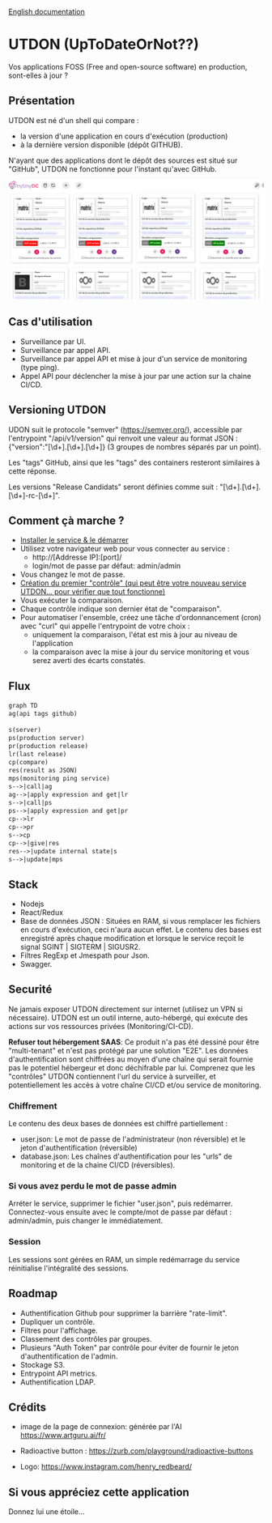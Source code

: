 [English documentation](./README-en.md)

# UTDON (UpToDateOrNot??)

Vos applications FOSS (Free and open-source software) en production, sont-elles à jour ?

## Présentation

UTDON est né d'un shell qui compare :

- la version d'une application en cours d'exécution (production)
- à la dernière version disponible (dépôt GITHUB).

N'ayant que des applications dont le dépôt des sources est situé sur "GitHub", UTDON ne fonctionne pour l'instant qu'avec GitHub.

![dashboard](./doc/assets/utdon-dashboard-mytinydc.com.png)

## Cas d'utilisation

- Surveillance par UI.
- Surveillance par appel API.
- Surveillance par appel API et mise à jour d'un service de monitoring (type ping).
- Appel API pour déclencher la mise à jour par une action sur la chaine CI/CD.

## Versioning UTDON

UDON suit le protocole "semver" (<https://semver.org/>), accessible par l'entrypoint "/api/v1/version" qui renvoit une valeur au format JSON : {"version":"[\d+]\.[\d+]\.[\d+]} (3 groupes de nombres séparés par un point).

Les "tags" GitHub, ainsi que les "tags" des containers resteront similaires à cette réponse.

Les versions "Release Candidats" seront définies comme suit : "[\d+]\.[\d+]\.[\d+]-rc-[\d+]".

## Comment çà marche ?

- [Installer le service & le démarrer](./doc/INSTALL.md)
- Utilisez votre navigateur web pour vous connecter au service :
  - http://[Addresse IP]:[port]/
  - login/mot de passe par défaut: admin/admin
- Vous changez le mot de passe.
- [Création du premier "contrôle" (qui peut être votre nouveau service UTDON... pour vérifier que tout fonctionne)](./doc/CONTROL.md)
- Vous exécuter la comparaison.
- Chaque contrôle indique son dernier état de "comparaison".
- Pour automatiser l'ensemble, créez une tâche d'ordonnancement (cron) avec "curl" qui appelle l'entrypoint de votre choix :
  - uniquement la comparaison, l'état est mis à jour au niveau de l'application
  - la comparaison avec la mise à jour du service monitoring et vous serez averti des écarts constatés.

## Flux

```mermaid
graph TD
ag(api tags github)

s(server)
ps(production server)
pr(production release)
lr(last release)
cp(compare)
res(result as JSON)
mps(monitoring ping service)
s-->|call|ag
ag-->|apply expression and get|lr
s-->|call|ps
ps-->|apply expression and get|pr
cp-->lr
cp-->pr
s-->cp
cp-->|give|res
res-->|update internal state|s
s-->|update|mps
```

## Stack

- Nodejs
- React/Redux
- Base de données JSON : Situées en RAM, si vous remplacer les fichiers en cours d'exécution, ceci n'aura aucun effet. Le contenu des bases est enregistré après chaque modification et lorsque le service reçoit le signal SGINT | SIGTERM | SIGUSR2.
- Filtres RegExp et Jmespath pour Json.
- Swagger.

## Securité

Ne jamais exposer UTDON directement sur internet (utilisez un VPN si nécessaire). UTDON est un outil interne, auto-hébergé, qui exécute des actions sur vos ressources privées (Monitoring/CI-CD).

**Refuser tout hébergement SAAS**: Ce produit n'a pas été dessiné pour être "multi-tenant" et n'est pas protégé par une solution "E2E". Les données d'authentification sont chiffrées au moyen d'une chaîne qui serait fournie pas le potentiel hébergeur et donc déchifrable par lui. Comprenez que les "contrôles" UTDON contiennent l'url du service à surveiller, et potentiellement les accès à votre chaîne CI/CD et/ou service de monitoring.

### Chiffrement

Le contenu des deux bases de données est chiffré partiellement :

- user.json: Le mot de passe de l'administrateur (non réversible) et le jeton d'authentification (réversible)
- database.json: Les chaînes d'authentification pour les "urls" de monitoring et de la chaine CI/CD (réversibles).

### Si vous avez perdu le mot de passe admin

Arréter le service, supprimer le fichier "user.json", puis redémarrer. Connectez-vous ensuite avec le compte/mot de passe par défaut : admin/admin, puis changer le immédiatement.

### Session

Les sessions sont gérées en RAM, un simple redémarrage du service réinitialise l'intégralité des sessions.

## Roadmap

- Authentification Github pour supprimer la barrière "rate-limit".
- Dupliquer un contrôle.
- Filtres pour l'affichage.
- Classement des contrôles par groupes.
- Plusieurs "Auth Token" par contrôle pour éviter de fournir le jeton d'authentification de l'admin.
- Stockage S3.
- Entrypoint API metrics.
- Authentification LDAP.

## Crédits

- image de la page de connexion: générée par l'AI <https://www.artguru.ai/fr/>

- Radioactive button : <https://zurb.com/playground/radioactive-buttons>

- Logo: <https://www.instagram.com/henry_redbeard/>

## Si vous appréciez cette application

Donnez lui une étoile...
